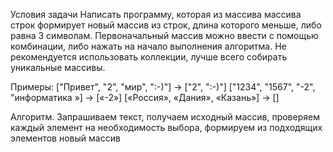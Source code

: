 Условия задачи
Написать программу, которая из массива массива строк формирует новый массив из строк, длина которого меньше, либо равна 3 символам. Первоначальный массив можно ввести с помощью комбинации, либо нажать на начало выполнения алгоритма. Не рекомендуется использовать коллекции, лучше всего собирать уникальные массивы.

Примеры:
["Привет", "2", "мир", ":-)"] → ["2", ":-)"] ["1234", "1567", "-2", "информатика »] → [«-2»] [«Россия», «Дания», «Казань»] → []

Алгоритм.
Запрашиваем текст, получаем исходный массив,
проверяем каждый элемент на необходимость выбора, формируем из подходящих элементов новый массив

